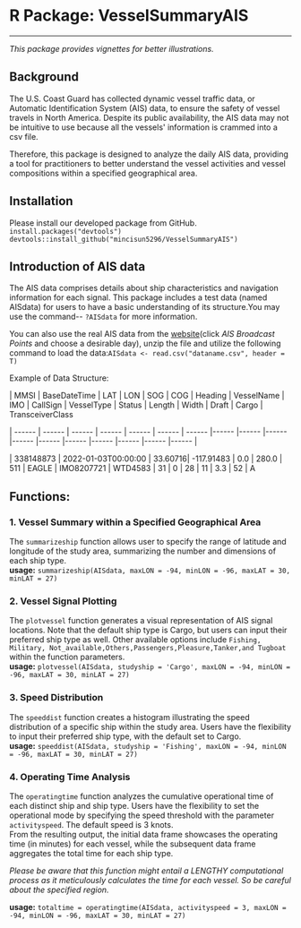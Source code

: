 # R Package: VesselSummaryAIS
---
*This package provides vignettes for better illustrations.* 


## Background 

The U.S. Coast Guard has collected dynamic vessel traffic data, or Automatic Identification System (AIS) data, to ensure the safety of vessel travels in North America. Despite its public availability, the AIS data may not be intuitive to use because all the vessels' information is crammed into a csv file. 

Therefore, this package is designed to analyze the daily AIS data, providing a tool for practitioners to better understand the vessel activities and vessel compositions within a specified geographical area.

## Installation
Please install our developed package from GitHub.\
`install.packages("devtools")`
`devtools::install_github("mincisun5296/VesselSummaryAIS")`

## Introduction of AIS data 

The AIS data comprises details about ship characteristics and navigation information for each signal. This package includes a test data (named AISdata) for users to have a basic understanding of its structure.You may use the command-- `?AISdata` for more information.

You can also use the real AIS data from the [website](https://marinecadastre.gov/ais/)(click *AIS Broadcast Points* and choose a desirable day), unzip the file and utilize the following command to load the data:`AISdata <- read.csv("dataname.csv", header = T)`

Example of Data Structure: 

| MMSI | BaseDateTime | LAT | LON | SOG | COG | Heading | VesselName | IMO | CallSign  | VesselType | Status | Length | Width | Draft | 
Cargo | TransceiverClass

| ------ | ------ | ------ | ------ | ------ | ------ | ------ |------ |------ |------ |------ |------ |------ |------ |------ |------ |------ |

| 338148873 | 2022-01-03T00:00:00 | 33.60716| -117.91483 | 0.0 | 280.0 | 511 |
EAGLE | IMO8207721 | WTD4583 | 31 | 0 | 28 | 11 | 3.3 | 52 | A




## Functions:
### 1. Vessel Summary within a Specified Geographical Area
The `summarizeship` function  allows user to specify the range of latitude and longitude of the study area, summarizing the number and dimensions of each ship type.\
**usage:** `summarizeship(AISdata, maxLON = -94, minLON = -96, maxLAT = 30, minLAT = 27)`

### 2. Vessel Signal Plotting
The `plotvessel` function  generates a visual representation of AIS signal locations. Note that the default ship type is Cargo, but users can input their preferred ship type as well. Other available options include `Fishing, Military, Not_available,Others,Passengers,Pleasure,Tanker,and Tugboat` within the function parameters.\
**usage:** `plotvessel(AISdata, studyship = 'Cargo', maxLON = -94, minLON = -96, maxLAT = 30, minLAT = 27)`

### 3. Speed Distribution
The `speeddist` function creates a histogram illustrating the speed distribution of a specific ship within the study area. Users have the flexibility to input their preferred ship type, with the default set to Cargo.\
**usage:** `speeddist(AISdata, studyship = 'Fishing', maxLON = -94, minLON = -96, maxLAT = 30, minLAT = 27)`

### 4. Operating Time Analysis
The `operatingtime` function  analyzes the cumulative operational time of each distinct ship and ship type. Users have the flexibility to set the operational mode by specifying the speed threshold with the parameter `activityspeed`. The 
default speed is 3 knots.\
From the resulting output, the initial data frame showcases the operating time (in minutes) for each vessel, while the subsequent data frame aggregates the total time for each ship type.

*Please be aware that this function might entail a LENGTHY computational process as it meticulously calculates the time for each vessel. So be careful about the specified region.*

**usage:**
`totaltime = operatingtime(AISdata, activityspeed = 3, maxLON = -94, minLON = -96, maxLAT = 30, minLAT = 27)`
